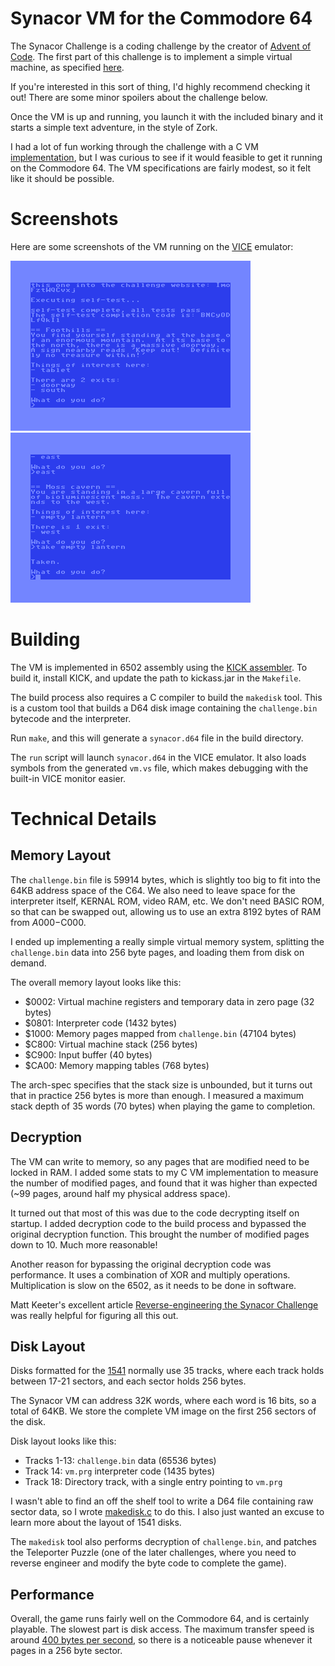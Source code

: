 # Synacor VM for the Commodore 64

The Synacor Challenge is a coding challenge by the creator of [Advent of
Code](https://adventofcode.com). The first part of this challenge is to
implement a simple virtual machine, as specified [here](synacor/arch-spec). 

If you're interested in this sort of thing, I'd highly recommend checking it
out! There are some minor spoilers about the challenge below.

Once the VM is up and running, you launch it with the included binary and it
starts a simple text adventure, in the style of Zork. 

I had a lot of fun working through the challenge with a C VM
[implementation](https://github/njm64/synacor), but I was curious to see 
if it would feasible to get it running on the Commodore 64. The VM
specifications are fairly modest, so it felt like it should be possible.

# Screenshots

Here are some screenshots of the VM running on the 
[VICE](https://vice-emu.sourceforge.io) emulator:

![VM running on the VICE emulator](screenshots/2.png)
![VM running on the VICE emulator](screenshots/3.png)

# Building

The VM is implemented in 6502 assembly using the 
[KICK assembler](http://www.theweb.dk/KickAssembler/Main.html#frontpage).
To build it, install KICK, and update the path to kickass.jar in the `Makefile`.

The build process also requires a C compiler to build the `makedisk` tool.
This is a custom tool that builds a D64 disk image containing the
`challenge.bin` bytecode and the interpreter.

Run `make`, and this will generate a `synacor.d64` file in the build directory.

The `run` script will launch `synacor.d64` in the VICE emulator. It also loads
symbols from the generated `vm.vs` file, which makes debugging with the
built-in VICE monitor easier.

# Technical Details

## Memory Layout

The `challenge.bin` file is 59914 bytes, which is slightly too big to fit into
the 64KB address space of the C64. We also need to leave space for the
interpreter itself, KERNAL ROM, video RAM, etc. We don't need BASIC ROM, 
so that can be swapped out, allowing us to use an extra 8192 bytes of RAM 
from $A000-$C000.

I ended up implementing a really simple virtual memory system, splitting the
`challenge.bin` data into 256 byte pages, and loading them from disk on
demand.

The overall memory layout looks like this:

- $0002: Virtual machine registers and temporary data in zero page (32 bytes)
- $0801: Interpreter code (1432 bytes)
- $1000: Memory pages mapped from `challenge.bin` (47104 bytes)
- $C800: Virtual machine stack (256 bytes)
- $C900: Input buffer (40 bytes)
- $CA00: Memory mapping tables (768 bytes)

The arch-spec specifies that the stack size is unbounded, but it turns out that
in practice 256 bytes is more than enough. I measured a maximum stack depth of
35 words (70 bytes) when playing the game to completion.

## Decryption

The VM can write to memory, so any pages that are modified need to be locked in
RAM. I added some stats to my C VM implementation to measure the number of
modified pages, and found that it was higher than expected (~99 pages, around
half my physical address space).

It turned out that most of this was due to the code decrypting itself on
startup. I added decryption code to the build process and bypassed the original
decryption function. This brought the number of modified pages down to
10. Much more reasonable!

Another reason for bypassing the original decryption code was performance. It
uses a combination of XOR and multiply operations. Multiplication is slow on
the 6502, as it needs to be done in software.

Matt Keeter's excellent article [Reverse-engineering the Synacor Challenge](https://www.mattkeeter.com/blog/2024-01-28-synacor/index.html) was really helpful
for figuring all this out.

## Disk Layout

Disks formatted for the [1541](https://en.wikipedia.org/wiki/Commodore_1541) 
normally use 35 tracks, where each track holds between 17-21 sectors, and
each sector holds 256 bytes.

The Synacor VM can address 32K words, where each word is 16 bits, so a total
of 64KB. We store the complete VM image on the first 256 sectors of the disk.

Disk layout looks like this:

- Tracks 1-13: `challenge.bin` data (65536 bytes)
- Track 14: `vm.prg` interpreter code (1435 bytes)
- Track 18: Directory track, with a single entry pointing to `vm.prg`

I wasn't able to find an off the shelf tool to write a D64 file containing
raw sector data, so I wrote [makedisk.c](tools/makedisk.c) to do this. I 
also just wanted an excuse to learn more about the layout of 1541 disks.

The `makedisk` tool also performs decryption of `challenge.bin`, and patches
the Teleporter Puzzle (one of the later challenges, where you need to 
reverse engineer and modify the byte code to complete the game).

## Performance

Overall, the game runs fairly well on the Commodore 64, and is certainly
playable. The slowest part is disk access. The maximum transfer speed is around 
[400 bytes per second](http://singularcrew.hu/idedos/perf.php), so there is
a noticeable pause whenever it pages in a 256 byte sector.

